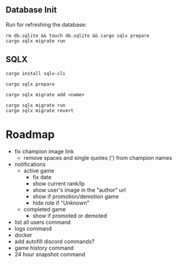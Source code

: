 ## Database Init

Run for refreshing the database:

```
rm db.sqlite && touch db.sqlite && cargo sqlx prepare
cargo sqlx migrate run
```

## SQLX

```
cargo install sqlx-cli

cargo sqlx prepare

cargo sqlx migrate add <name>

cargo sqlx migrate run
cargo sqlx migrate revert

```

# Roadmap

- fix champion image link
  - remove spaces and single quotes (') from champion names
- notifications
  - active game
    - fix date
    - show current rank/lp
    - show user's image in the "author" url
    - show if promotion/demotion game
    - hide role if "Unknown"
  - completed game
    - show if promoted or demoted
- list all users command
- logs command
- docker
- add autofill discord commands?
- game history command
- 24 hour snapshot command
